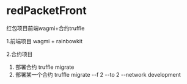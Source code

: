 # redPacketFront

红包项目前端wagmi+合约truffle

1.前端项目 wagmi + rainbowkit

2.合约项目

1. 部署合约 truffle migrate
2. 部署某一个合约 truffle migrate --f 2 --to 2 --network development
